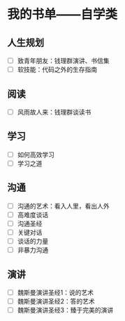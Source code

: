 # 我的书单——自学类

## 人生规划

- [ ] 致青年朋友：钱理群演讲、书信集
- [ ] 软技能：代码之外的生存指南

## 阅读

- [ ] 风雨故人来：钱理群谈读书

## 学习

- [ ] 如何高效学习
- [ ] 学习之道

## 沟通

- [ ] 沟通的艺术：看入人里，看出人外
- [ ] 高难度谈话
- [ ] 沟通圣经
- [ ] 关键对话
- [ ] 谈话的力量
- [ ] 非暴力沟通

## 演讲

- [ ] 魏斯曼演讲圣经1：说的艺术
- [ ] 魏斯曼演讲圣经2：答的艺术
- [ ] 魏斯曼演讲圣经3：臻于完美的演讲
